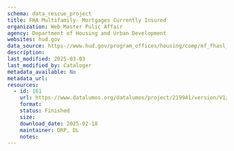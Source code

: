 ```yaml
---
schema: data_rescue_project 
title: FHA Multifamily- Mortgages Currently Insured
organization: Web Master Pulic Affair
agency: Department of Housing and Urban Development
websites: hud.gov
data_source: https-//www.hud.gov/program_offices/housing/comp/mf_fhasl_active
description: 
last_modified: 2025-03-03
last_modified_by: Cataloger
metadata_available: No
metadata_url: 
resources:
  - id: 161
    url: https-//www.datalumos.org/datalumos/project/219941/version/V1/view
    format: 
    status: Finished
    size: 
    download_date: 2025-02-18
    maintainer: DRP, DL
    notes: 
---
```

